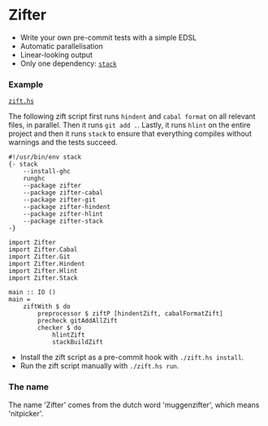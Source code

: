 Zifter
======


- Write your own pre-commit tests with a simple EDSL
- Automatic parallelisation
- Linear-looking output
- Only one dependency: [`stack`](https://haskellstack.org/)


### Example

[`zift.hs`](/zift.hs)

The following zift script first runs `hindent` and `cabal format` on all relevant files, in parallel.
Then it runs `git add .`.
Lastly, it runs `hlint` on the entire project and then it runs `stack` to ensure that everything compiles without warnings and the tests succeed.

```
#!/usr/bin/env stack
{- stack
    --install-ghc
    runghc
    --package zifter
    --package zifter-cabal
    --package zifter-git
    --package zifter-hindent
    --package zifter-hlint
    --package zifter-stack
-}

import Zifter
import Zifter.Cabal
import Zifter.Git
import Zifter.Hindent
import Zifter.Hlint
import Zifter.Stack

main :: IO ()
main =
    ziftWith $ do
        preprocessor $ ziftP [hindentZift, cabalFormatZift]
        precheck gitAddAllZift
        checker $ do
            hlintZift
            stackBuildZift
```

- Install the zift script as a pre-commit hook with `./zift.hs install`.
- Run the zift script manually with `./zift.hs run`.

### The name

The name 'Zifter' comes from the dutch word 'muggenzifter', which means 'nitpicker'.
